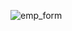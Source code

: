 ![emp_form](https://user-images.githubusercontent.com/59179832/98085622-69e23d80-1e9f-11eb-8cfd-16c1d0e19b2c.JPG)

